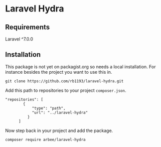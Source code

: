 # Laravel Hydra

## Requirements

Laravel ^7.0.0

## Installation

This package is not yet on packagist.org so needs a local installation. For instance besides the project you want to use this in.

`git clone https://github.com/rb1193/laravel-hydra.git`

Add this path to repositories to your project `composer.json`.

```
"repositories": [
        {
            "type": "path",
            "url": "../laravel-hydra"
          }
      ]
```

Now step back in your project and add the package.

`composer require arbee/laravel-hydra`
